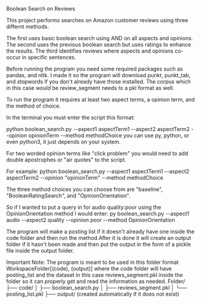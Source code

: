Boolean Search on Reviews

This project performs searches on Amazon customer reviews using three differnt methods.

The first uses basic boolean search using AND on all aspects and opinions.
The second uses the previous boolean search but uses ratings to enhance the results.
The third identifies reviews where aspects and opinions co-occur in specific sentences.

Before running the program you need some required packages such as pandas, and nltk.
I made it so the program will download punkt, punkt_tab, and stopwords if you don't already have those installed.
The corpus which in this case would be review_segment needs to a pkl format as well.

To run the program it requires at least two aspect terms, a opinion term, and the method of choice.

In the terminal you must enter the script this format:

python boolean_search.py --aspect1 aspectTerm1 --aspect2 aspectTerm2 --opinion opinionTerm --method methodChoice
you can use py, python, or even python3, it just depends on your system.

For two worded opinion terms like "click problem" you would need to add double apostrophes or "air quotes" to the script.

For example:
python boolean_search.py --aspect1 aspectTerm1 --aspect2 aspectTerm2 --opinion "opinionTerm" --method methodChoice

The three method choices you can choose from are "baseline", "BooleanRatingSearch", and "OpinionOrientation".

So if I wanted to put a query in for audio quality:poor using the OpinionOrientation method I would enter:
py boolean_search.py --aspect1 audio --aspect2 quality --opinion poor --method OpinionOrientation

The program will make a posting list if it doesn't already have one inside the code folder and then run the method.After
it is done it will create an output folder if it hasn't been made and then put the output in the form of a pickle file 
inside the output folder.

Important Note: The program is meant to be used in this folder format WorkspaceFolder[(code), (output)] where the code folder will have posting_list and the 
dataset in this case reviews_segment.pkl inside the folder so it can properly get and read the information as needed.
    Folder/
    ├── code/
    │   ├── boolean_search.py
    │   ├── reviews_segment.pkl
    │   └── posting_list.pkl
    ├── output/ (created automatically if it does not exist)
